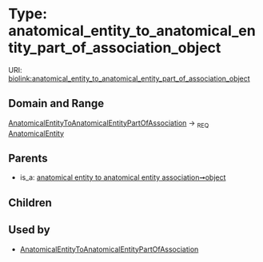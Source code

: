 
# Type: anatomical_entity_to_anatomical_entity_part_of_association_object




URI: [biolink:anatomical_entity_to_anatomical_entity_part_of_association_object](https://w3id.org/biolink/vocab/anatomical_entity_to_anatomical_entity_part_of_association_object)


## Domain and Range

[AnatomicalEntityToAnatomicalEntityPartOfAssociation](AnatomicalEntityToAnatomicalEntityPartOfAssociation.md) ->  <sub>REQ</sub> [AnatomicalEntity](AnatomicalEntity.md)

## Parents

 *  is_a: [anatomical entity to anatomical entity association➞object](anatomical_entity_to_anatomical_entity_association_object.md)

## Children


## Used by

 * [AnatomicalEntityToAnatomicalEntityPartOfAssociation](AnatomicalEntityToAnatomicalEntityPartOfAssociation.md)
